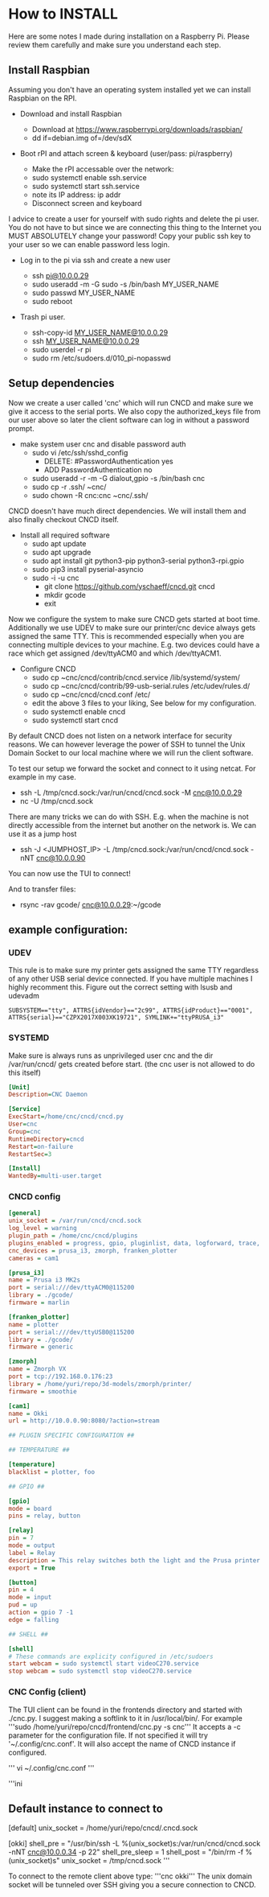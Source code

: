 # How to INSTALL

Here are some notes I made during installation on a Raspberry Pi. Please review
them carefully and make sure you understand each step.

## Install Raspbian

Assuming you don't have an operating system installed yet we can install Raspbian
on the RPI. 

- Download and install Raspbian
  - Download at https://www.raspberrypi.org/downloads/raspbian/
  - dd if=debian.img of=/dev/sdX

- Boot rPI and attach screen & keyboard (user/pass: pi/raspberry)
  - Make the rPI accessable over the network:
  - sudo systemctl enable ssh.service
  - sudo systemctl start ssh.service
  - note its IP address: ip addr
  - Disconnect screen and keyboard

I advice to create a user for yourself with sudo rights and delete the pi
user. You do not have to but since we are connecting this thing to the Internet
you MUST ABSOLUTELY change your password! Copy your public ssh key to your user
so we can enable password less login.

- Log in to the pi via ssh and create a new user
  - ssh pi@10.0.0.29
  - sudo useradd -m -G sudo -s /bin/bash MY_USER_NAME
  - sudo passwd MY_USER_NAME
  - sudo reboot

- Trash pi user.
  - ssh-copy-id MY_USER_NAME@10.0.0.29
  - ssh MY_USER_NAME@10.0.0.29
  - sudo userdel -r pi
  - sudo rm /etc/sudoers.d/010_pi-nopasswd

## Setup dependencies

Now we create a user called 'cnc' which will run CNCD and make sure we give it
access to the serial ports. We also copy the authorized_keys file from our user
above so later the client software can log in without a password prompt.

- make system user cnc and disable password auth
  - sudo vi /etc/ssh/sshd_config
    - DELETE: #PasswordAuthentication yes
    - ADD     PasswordAuthentication no
  - sudo useradd -r -m -G dialout,gpio -s /bin/bash cnc
  - sudo cp -r .ssh/ ~cnc/
  - sudo chown -R cnc:cnc ~cnc/.ssh/

CNCD doesn't have much direct dependencies. We will install them and also 
finally checkout CNCD itself.

- Install all required software
  - sudo apt update
  - sudo apt upgrade
  - sudo apt install git python3-pip python3-serial python3-rpi.gpio
  - sudo pip3 install pyserial-asyncio
  - sudo -i -u cnc
    - git clone https://github.com/yschaeff/cncd.git cncd
    - mkdir gcode
    - exit

Now we configure the system to make sure CNCD gets started at boot time.
Additionally we use UDEV to make sure our printer/cnc device always gets
assigned the same TTY. This is recommended especially when you are connecting
multiple devices to your machine. E.g. two devices could have a race which
get assigned /dev/ttyACM0 and which /dev/ttyACM1.

- Configure CNCD
  - sudo cp ~cnc/cncd/contrib/cncd.service /lib/systemd/system/
  - sudo cp ~cnc/cncd/contrib/99-usb-serial.rules /etc/udev/rules.d/
  - sudo cp ~cnc/cncd/cncd.conf /etc/
  - edit the above 3 files to your liking, See below for my configuration.
  - sudo systemctl enable cncd
  - sudo systemctl start cncd

By default CNCD does not listen on a network interface for security reasons.
We can however leverage the power of SSH to tunnel the Unix Domain Socket to
our local machine where we will run the client software.

To test our setup we forward the socket and connect to it using netcat. For
example in my case.

- ssh -L /tmp/cncd.sock:/var/run/cncd/cncd.sock -M cnc@10.0.0.29
- nc -U /tmp/cncd.sock

There are many tricks we can do with SSH. E.g. when the machine is not directly
accessible from the internet but another on the network is. We can use it as a
jump host

- ssh -J <JUMPHOST_IP> -L /tmp/cncd.sock:/var/run/cncd/cncd.sock -nNT cnc@10.0.0.90

You can now use the TUI to connect!

And to transfer files:
- rsync -rav gcode/ cnc@10.0.0.29:~/gcode

## example configuration:

### UDEV

This rule is to make sure my printer gets assigned the same TTY regardless of
any other USB serial device connected. If you have multiple machines I highly recomment
this. Figure out the correct setting with lsusb and udevadm

```udev
SUBSYSTEM=="tty", ATTRS{idVendor}=="2c99", ATTRS{idProduct}=="0001", ATTRS{serial}=="CZPX2017X003XK19721", SYMLINK+="ttyPRUSA_i3"
```

### SYSTEMD

Make sure is always runs as unprivileged user cnc and the dir /var/run/cncd/ gets
created before start. (the cnc user is not allowed to do this itself)

```ini
[Unit]
Description=CNC Daemon

[Service]
ExecStart=/home/cnc/cncd/cncd.py
User=cnc
Group=cnc
RuntimeDirectory=cncd
Restart=on-failure
RestartSec=3

[Install]
WantedBy=multi-user.target
```

### CNCD config

```ini
[general]
unix_socket = /var/run/cncd/cncd.sock
log_level = warning
plugin_path = /home/cnc/cncd/plugins
plugins_enabled = progress, gpio, pluginlist, data, logforward, trace, temperature, actions, shell
cnc_devices = prusa_i3, zmorph, franken_plotter
cameras = cam1

[prusa_i3]
name = Prusa i3 MK2s
port = serial:///dev/ttyACM0@115200
library = ./gcode/
firmware = marlin

[franken_plotter]
name = plotter
port = serial:///dev/ttyUSB0@115200
library = ./gcode/
firmware = generic

[zmorph]
name = Zmorph VX
port = tcp://192.168.0.176:23
library = /home/yuri/repo/3d-models/zmorph/printer/
firmware = smoothie

[cam1]
name = Okki
url = http://10.0.0.90:8080/?action=stream

## PLUGIN SPECIFIC CONFIGURATION ##

## TEMPERATURE ##

[temperature]
blacklist = plotter, foo

## GPIO ##

[gpio]
mode = board
pins = relay, button

[relay]
pin = 7
mode = output
label = Relay
description = This relay switches both the light and the Prusa printer.
export = True

[button]
pin = 4
mode = input
pud = up
action = gpio 7 -1
edge = falling

## SHELL ##

[shell]
# These commands are explicity configured in /etc/sudoers
start webcam = sudo systemctl start videoC270.service
stop webcam = sudo systemctl stop videoC270.service
```

### CNC Config (client)

The TUI client can be found in the frontends directory and started with ./cnc.py. I suggest making a softlink to it in /usr/local/bin/. For example '''sudo /home/yuri/repo/cncd/frontend/cnc.py -s cnc'''
It accepts a -c parameter for the configuration file. If not specified it will try
'~/.config/cnc.conf'. It will also accept the name of CNCD instance if configured.

''' vi ~/.config/cnc.conf '''

'''ini
## Default instance to connect to
[default]
unix_socket = /home/yuri/repo/cncd/.cncd.sock

[okki]
shell_pre = "/usr/bin/ssh -L %(unix_socket)s:/var/run/cncd/cncd.sock -nNT cnc@10.0.0.34 -p 22"
shell_pre_sleep = 1
shell_post = "/bin/rm -f %(unix_socket)s"
unix_socket = /tmp/cncd.sock
'''

To connect to the remote client above type: '''cnc okki'''
The unix domain socket will be tunneled over SSH giving you a secure connection
to CNCD.
